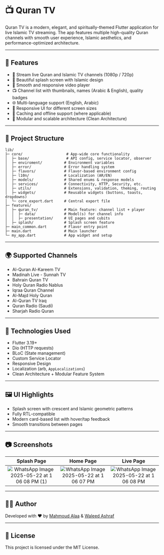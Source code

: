 # 📺 Quran TV

Quran TV is a modern, elegant, and spiritually-themed Flutter application for live Islamic TV streaming. The app features multiple high-quality Quran channels with smooth user experience, Islamic aesthetics, and performance-optimized architecture.

---

## 🚀 Features

* 🕋 Stream live Quran and Islamic TV channels (1080p / 720p)
* 🌙 Beautiful splash screen with Islamic design
* 📡 Smooth and responsive video player
* 📺 Channel list with thumbnails, names (Arabic & English), quality badges
* 🌐 Multi-language support (English, Arabic)
* 📱 Responsive UI for different screen sizes
* 💾 Caching and offline support (where applicable)
* 🔌 Modular and scalable architecture (Clean Architecture)

---

## 🧱 Project Structure

```
lib/
├─ core/                    # App-wide core functionality
│  ├─ base/                 # API config, service locator, observer
│  ├─ enviroment/          # Environment variables
│  ├─ error/               # Error handling system
│  ├─ flavors/             # Flavor-based environment config
│  ├─ l10n/                # Localization (AR/EN)
│  ├─ models/              # Shared enums & response models
│  ├─ services/            # Connectivity, HTTP, Security, etc.
│  ├─ utils/               # Extensions, validation, theming, routing
│  ├─ widgets/             # Reusable widgets (buttons, toasts, dropdowns)
│  └─ core_export.dart     # Central export file
├─ features/
│  ├─ quran_tv/            # Main feature: channel list + player
│  │  ├─ data/             # Model(s) for channel info
│  │  ├─ presentation/     # UI pages and cubits
│  ├─ splash/              # Splash screen feature
├─ main_common.dart        # Flavor entry point
├─ main.dart               # Main launcher
└─ my_app.dart             # App widget and setup
```

---

## 🌍 Supported Channels

* Al-Quran Al-Kareem TV
* Madinah Live - Sunnah TV
* Bahrain Quran TV
* Holy Quran Radio Nablus
* Iqraa Quran Channel
* Al-Majd Holy Quran
* Al-Quran TV Iraq
* Quran Radio (Saudi)
* Sharjah Radio Quran

---

## 🧪 Technologies Used

* Flutter 3.19+
* Dio (HTTP requests)
* BLoC (State management)
* Custom Service Locator
* Responsive Design
* Localization (arb, `AppLocalizations`)
* Clean Architecture + Modular Feature System

---

## 🖼 UI Highlights

* Splash screen with crescent and Islamic geometric patterns
* Fully RTL-compatible
* Modern card-based list with hover/tap feedback
* Smooth transitions between pages

---

## 📷 Screenshots

  Splash Page                 |   Home Page        |  Live Page
:-------------------------:|:-------------------------:|:-------------------------:
![WhatsApp Image 2025-05-22 at 1 06 08 PM (1)](https://github.com/user-attachments/assets/164806f2-f569-4a51-9c6e-ae55d9ea0af6)|![WhatsApp Image 2025-05-22 at 1 06 07 PM](https://github.com/user-attachments/assets/7c95cbba-9998-4871-bdeb-07b8c620b49f)|![WhatsApp Image 2025-05-22 at 1 06 08 PM](https://github.com/user-attachments/assets/73216e6d-cb20-49f0-9e62-962605125b66)


---

## 👨‍💻 Author

Developed with ❤️ by [Mahmoud Alaa](https://www.linkedin.com/in/mahmoudalaa2210/) & [Waleed Ashraf](https://www.linkedin.com/in/waleed-ashrf/)

---

## 📜 License

This project is licensed under the MIT License.
